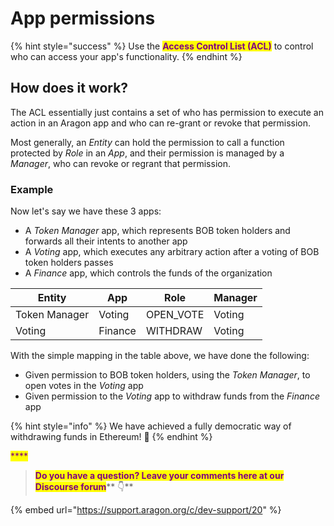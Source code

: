# App permissions

{% hint style="success" %}
Use the <mark style="color:purple;">**Access Control List (ACL)**</mark> to control who can access your app's functionality.
{% endhint %}

## How does it work?

The ACL essentially just contains a set of who has permission to execute an action in an Aragon app and who can re-grant or revoke that permission.&#x20;

Most generally, an _Entity_ can hold the permission to call a function protected by _Role_ in an _App_, and their permission is managed by a _Manager_, who can revoke or regrant that permission.



### Example

Now let's say we have these 3 apps:

* A _Token Manager_ app, which represents BOB token holders and forwards all their intents to another app
* A _Voting_ app, which executes any arbitrary action after a voting of BOB token holders passes
* A _Finance_ app, which controls the funds of the organization

| Entity        | App     | Role       | Manager |
| ------------- | ------- | ---------- | ------- |
| Token Manager | Voting  | OPEN\_VOTE | Voting  |
| Voting        | Finance | WITHDRAW   | Voting  |

With the simple mapping in the table above, we have done the following:

* Given permission to BOB token holders, using the _Token Manager_, to open votes in the _Voting_ app
* Given permission to the _Voting_ app to withdraw funds from the _Finance_ app

{% hint style="info" %}
We have achieved a fully democratic way of withdrawing funds in Ethereum! :tada:
{% endhint %}

<mark style="color:purple;">****</mark>

> <mark style="color:purple;">**Do you have a question? Leave your comments here at our Discourse forum**</mark>** 👇**

{% embed url="https://support.aragon.org/c/dev-support/20" %}
